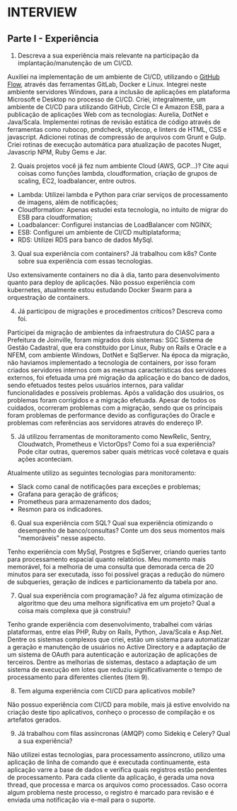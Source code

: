 # INTERVIEW

## Parte I - Experiência

1. Descreva a sua experiência mais relevante na participação da implantação/manutenção de um CI/CD.

Auxiliei na implementação de um ambiente de CI/CD, utilizando o [GitHub Flow](https://guides.github.com/introduction/flow/), através das ferramentas GitLab, Docker e Linux.
Integrei neste ambiente servidores Windows, para a inclusão de aplicações em plataforma Microsoft e Desktop no processo de CI/CD.
Criei, integralmente, um ambiente de CI/CD para utilizando GitHub, Circle CI e Amazon ESB, para a publicação de aplicações Web com as tecnologias: Aurelia, DotNet e Java/Scala.
Implementei rotinas de revisão estática de código através de ferramentas como rubocop, pmdcheck, stylecop, e linters de HTML, CSS e javascript.
Adicionei rotinas de compressão de arquivos com Grunt e Gulp.
Criei rotinas de execução automática para atualização de pacotes Nuget, Javascrip NPM, Ruby Gems e Jar.

2. Quais projetos você já fez num ambiente Cloud (AWS, GCP...)? Cite aqui coisas como funções lambda, cloudformation, criação de grupos de scaling, EC2, loadbalancer, entre outros.

 * Lambda: Utilizei lambda e Python para criar serviços de processamento de imagens, além de notificações;
 * Cloudformation: Apenas estudei esta tecnologia, no intuito de migrar do ESB para cloudformation;
 * Loadbalancer: Configurei instancias de LoadBalancer com NGINX;
 * ESB: Configurei um ambiente de CI/CD multiplataforma;
 * RDS: Utilizei RDS para banco de dados MySql.

3. Qual sua experiência com containers? Já trabalhou com k8s? Conte sobre sua experiência com essas tecnologias.

Uso extensivamente containers no dia à dia, tanto para desenvolvimento quanto para deploy de aplicações.
Não possuo experiência com kubernetes, atualmente estou estudando Docker Swarm para a orquestração de containers.

4. Já participou de migrações e procedimentos críticos? Descreva como foi.

Participei da migração de ambientes da infraestrutura do CIASC para a Prefeitura de Joinville, foram migrados dois sistemas: SGC Sistema de Gestão Cadastral, que era constituído por Linux, Ruby on Rails e Oracle e a NFEM, com ambiente Windows, DotNet e SqlServer.
Na época da migração, não haviamos implementado a tecnologia de containers, por isso foram criados servidores internos com as mesmas caracteristicas dos servidores externos, foi efetuada uma pré migração da aplicação e do banco de dados, sendo efetuados testes pelos usuários internos, para validar funcionalidades e possíveis problemas.
Após a validação dos usuários, os problemas foram corrigidos e a migração efetuada. Apesar de todos os cuidados, ocorreram problemas com a migração, sendo que os principais foram problemas de performance devido as configurações do Oracle e problemas com referências aos servidores através do endereço IP.

5. Já utilizou ferramentas de monitoramento como NewRelic, Sentry, Cloudwatch, Prometheus e VictorOps? Como foi a sua experiência? Pode citar outras, queremos saber quais métricas você coletava e quais ações aconteciam.

Atualmente utilizo as seguintes tecnologias para monitoramento:

 * Slack como canal de notificações para exceções e problemas;
 * Grafana para geração de gráficos;
 * Prometheus para armazenamento dos dados;
 * Resmon para os indicadores.

6. Qual sua experiência com SQL? Qual sua experiência otimizando o desempenho de banco/consultas? Conte um dos seus momentos mais "memoráveis" nesse aspecto.

Tenho experiência com MySql, Postgres e SqlServer, criando queries tanto para processamento espacial quanto relatórios.
Meu momento mais memorável, foi a melhoria de uma consulta que demorada cerca de 20 minutos para ser executada, isso foi possível graças a redução do número de subqueries, geração de indices e particionamento da tabela por ano.

7. Qual sua experiência com programação? Já fez alguma otimização de algoritmo que deu uma melhora significativa em um projeto? Qual a coisa mais complexa que já construiu?

Tenho grande experiência com desenvolvimento, trabalhei com várias plataformas, entre elas PHP, Ruby on Rails, Python, Java/Scala e Asp.Net.
Dentre os sistemas complexos que criei, estão um sistema para automatizar a geração e manutenção de usuários no Active Directory e a adaptação de um sistema de OAuth para autenticação e autorização de aplicações de terceiros.
Dentre as melhorias de sistemas, destaco a adaptação de um sistema de execução em lotes que reduziu significativamente o tempo de processamento para diferentes clientes (item 9).

8. Tem alguma experiência com CI/CD para aplicativos mobile?

Não possuo experiência com CI/CD para mobile, mais já estive envolvido na criação deste tipo aplicativos, conheço o processo de compilação e os artefatos gerados.

9. Já trabalhou com filas assíncronas (AMQP) como Sidekiq e Celery? Qual a sua experiência?

Não utilizei estas tecnologias, para processamento assíncrono, utilizo uma aplicação de linha de comando que é executada continuamente, esta aplicação varre a base de dados e verifica quais registros estão pendentes de processamento. Para cada cliente da aplicação, é gerada uma nova thread, que processa e marca os arquivos como processados. Caso ocorra algum problema neste processo, o registro  é marcado para revisão e é enviada uma notificação via e-mail para o suporte.
